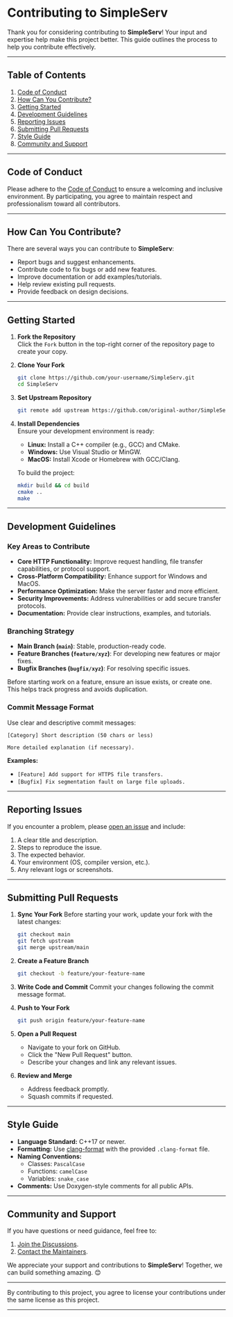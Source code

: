 # Contributing to SimpleServ

Thank you for considering contributing to **SimpleServ**! Your input and expertise help make this project better. This guide outlines the process to help you contribute effectively.

---

## Table of Contents

1. [Code of Conduct](#code-of-conduct)  
2. [How Can You Contribute?](#how-can-you-contribute)  
3. [Getting Started](#getting-started)  
4. [Development Guidelines](#development-guidelines)  
5. [Reporting Issues](#reporting-issues)  
6. [Submitting Pull Requests](#submitting-pull-requests)  
7. [Style Guide](#style-guide)  
8. [Community and Support](#community-and-support)  

---

## Code of Conduct

Please adhere to the [Code of Conduct](CODE_OF_CONDUCT.md) to ensure a welcoming and inclusive environment. By participating, you agree to maintain respect and professionalism toward all contributors.

---

## How Can You Contribute?

There are several ways you can contribute to **SimpleServ**:

- Report bugs and suggest enhancements.
- Contribute code to fix bugs or add new features.
- Improve documentation or add examples/tutorials.
- Help review existing pull requests.
- Provide feedback on design decisions.

---

## Getting Started

1. **Fork the Repository**  
   Click the `Fork` button in the top-right corner of the repository page to create your copy.

2. **Clone Your Fork**  
   ```bash
   git clone https://github.com/your-username/SimpleServ.git
   cd SimpleServ
   ```

3. **Set Upstream Repository**  
   ```bash
   git remote add upstream https://github.com/original-author/SimpleServ.git
   ```

4. **Install Dependencies**  
   Ensure your development environment is ready:
   - **Linux:** Install a C++ compiler (e.g., GCC) and CMake.
   - **Windows:** Use Visual Studio or MinGW.
   - **MacOS:** Install Xcode or Homebrew with GCC/Clang.

   To build the project:
   ```bash
   mkdir build && cd build
   cmake ..
   make
   ```
---

## Development Guidelines

### Key Areas to Contribute

- **Core HTTP Functionality:** Improve request handling, file transfer capabilities, or protocol support.
- **Cross-Platform Compatibility:** Enhance support for Windows and MacOS.
- **Performance Optimization:** Make the server faster and more efficient.
- **Security Improvements:** Address vulnerabilities or add secure transfer protocols.
- **Documentation:** Provide clear instructions, examples, and tutorials.

### Branching Strategy

- **Main Branch (`main`)**: Stable, production-ready code.  
- **Feature Branches (`feature/xyz`)**: For developing new features or major fixes.  
- **Bugfix Branches (`bugfix/xyz`)**: For resolving specific issues.  

Before starting work on a feature, ensure an issue exists, or create one. This helps track progress and avoids duplication.

### Commit Message Format

Use clear and descriptive commit messages:
```plaintext
[Category] Short description (50 chars or less)

More detailed explanation (if necessary).
```
**Examples:**
- `[Feature] Add support for HTTPS file transfers.`
- `[Bugfix] Fix segmentation fault on large file uploads.`

---

## Reporting Issues

If you encounter a problem, please [open an issue](https://github.com/original-author/SimpleServ/issues) and include:

1. A clear title and description.
2. Steps to reproduce the issue.
3. The expected behavior.
4. Your environment (OS, compiler version, etc.).
5. Any relevant logs or screenshots.

---

## Submitting Pull Requests

1. **Sync Your Fork**
   Before starting your work, update your fork with the latest changes:
   ```bash
   git checkout main
   git fetch upstream
   git merge upstream/main
   ```

2. **Create a Feature Branch**
   ```bash
   git checkout -b feature/your-feature-name
   ```

3. **Write Code and Commit**
   Commit your changes following the commit message format.

4. **Push to Your Fork**
   ```bash
   git push origin feature/your-feature-name
   ```

5. **Open a Pull Request**
   - Navigate to your fork on GitHub.
   - Click the "New Pull Request" button.
   - Describe your changes and link any relevant issues.

6. **Review and Merge**
   - Address feedback promptly.
   - Squash commits if requested.

---

## Style Guide

- **Language Standard:** C++17 or newer.  
- **Formatting:** Use [clang-format](https://clang.llvm.org/docs/ClangFormat.html) with the provided `.clang-format` file.  
- **Naming Conventions:**  
  - Classes: `PascalCase`
  - Functions: `camelCase`
  - Variables: `snake_case`
- **Comments:** Use Doxygen-style comments for all public APIs.

---

## Community and Support

If you have questions or need guidance, feel free to:

1. [Join the Discussions](https://github.com/original-author/SimpleServ/discussions).  
2. [Contact the Maintainers](mailto:maintainer@example.com).

We appreciate your support and contributions to **SimpleServ**! Together, we can build something amazing. 😊  

---

By contributing to this project, you agree to license your contributions under the same license as this project.

--- 

